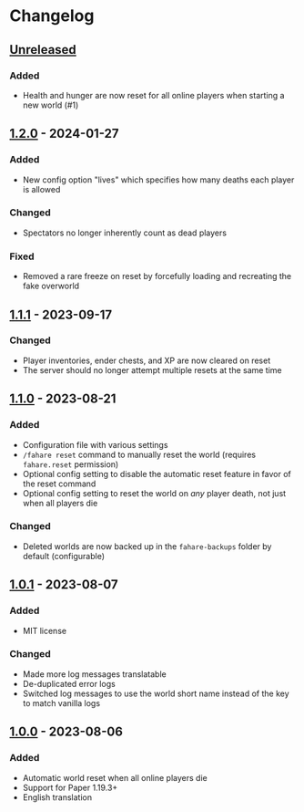 # Changelog

## [Unreleased]

### Added

- Health and hunger are now reset for all online players when starting a new world (#1)

## [1.2.0] - 2024-01-27

### Added

- New config option "lives" which specifies how many deaths each player is allowed

### Changed

- Spectators no longer inherently count as dead players

### Fixed

- Removed a rare freeze on reset by forcefully loading and recreating the fake overworld

## [1.1.1] - 2023-09-17

### Changed

- Player inventories, ender chests, and XP are now cleared on reset
- The server should no longer attempt multiple resets at the same time

## [1.1.0] - 2023-08-21

### Added

- Configuration file with various settings
- `/fahare reset` command to manually reset the world (requires `fahare.reset` permission)
- Optional config setting to disable the automatic reset feature in favor of the reset command
- Optional config setting to reset the world on *any* player death, not just when all players die

### Changed

- Deleted worlds are now backed up in the `fahare-backups` folder by default (configurable)

## [1.0.1] - 2023-08-07

### Added

- MIT license

### Changed

- Made more log messages translatable
- De-duplicated error logs
- Switched log messages to use the world short name instead of the key to match vanilla logs

## [1.0.0] - 2023-08-06

### Added

- Automatic world reset when all online players die
- Support for Paper 1.19.3+
- English translation

[unreleased]: https://github.com/qixils/fahare/compare/v1.2.0...HEAD
[1.2.0]: https://github.com/qixils/fahare/compare/v1.1.1...v1.2.0
[1.1.1]: https://github.com/qixils/fahare/compare/v1.1.0...v1.1.1
[1.1.0]: https://github.com/qixils/fahare/compare/v1.0.1...v1.1.0
[1.0.1]: https://github.com/qixils/fahare/compare/v1.0.0...v1.0.1
[1.0.0]: https://github.com/qixils/fahare/releases/tag/v1.0.0